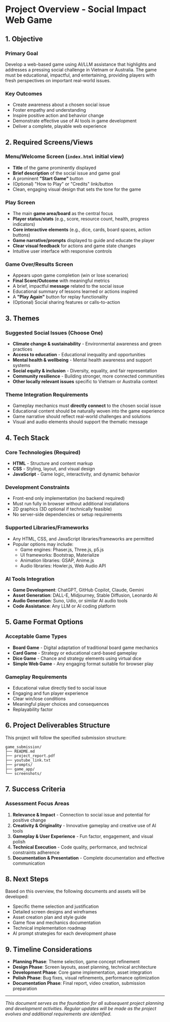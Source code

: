 # Project Overview - Social Impact Web Game

## 1. Objective

### Primary Goal
Develop a web-based game using AI/LLM assistance that highlights and addresses a pressing social challenge in Vietnam or Australia. The game must be educational, impactful, and entertaining, providing players with fresh perspectives on important real-world issues.

### Key Outcomes
- Create awareness about a chosen social issue
- Foster empathy and understanding
- Inspire positive action and behavior change
- Demonstrate effective use of AI tools in game development
- Deliver a complete, playable web experience

## 2. Required Screens/Views

### Menu/Welcome Screen (`index.html` initial view)
- **Title** of the game prominently displayed
- **Brief description** of the social issue and game goal
- A prominent **"Start Game"** button
- (Optional) "How to Play" or "Credits" link/button
- Clean, engaging visual design that sets the tone for the game

### Play Screen
- The main **game area/board** as the central focus
- **Player status/stats** (e.g., score, resource count, health, progress indicators)
- **Core interactive elements** (e.g., dice, cards, board spaces, action buttons)
- **Game narrative/prompts** displayed to guide and educate the player
- **Clear visual feedback** for actions and game state changes
- Intuitive user interface with responsive controls

### Game Over/Results Screen
- Appears upon game completion (win or lose scenarios)
- **Final Score/Outcome** with meaningful metrics
- A brief, impactful **message** related to the social issue
- Educational summary of lessons learned or actions inspired
- A **"Play Again"** button for replay functionality
- (Optional) Social sharing features or calls-to-action

## 3. Themes

### Suggested Social Issues (Choose One)
- **Climate change & sustainability** - Environmental awareness and green practices
- **Access to education** - Educational inequality and opportunities
- **Mental health & wellbeing** - Mental health awareness and support systems
- **Social equity & inclusion** - Diversity, equality, and fair representation
- **Community resilience** - Building stronger, more connected communities
- **Other locally relevant issues** specific to Vietnam or Australia context

### Theme Integration Requirements
- Gameplay mechanics must **directly connect** to the chosen social issue
- Educational content should be naturally woven into the game experience
- Game narrative should reflect real-world challenges and solutions
- Visual and audio elements should support the thematic message

## 4. Tech Stack

### Core Technologies (Required)
- **HTML** - Structure and content markup
- **CSS** - Styling, layout, and visual design
- **JavaScript** - Game logic, interactivity, and dynamic behavior

### Development Constraints
- Front-end only implementation (no backend required)
- Must run fully in browser without additional installations
- 2D graphics (3D optional if technically feasible)
- No server-side dependencies or setup requirements

### Supported Libraries/Frameworks
- Any HTML, CSS, and JavaScript libraries/frameworks are permitted
- Popular options may include:
  - Game engines: Phaser.js, Three.js, p5.js
  - UI frameworks: Bootstrap, Materialize
  - Animation libraries: GSAP, Anime.js
  - Audio libraries: Howler.js, Web Audio API

### AI Tools Integration
- **Game Development**: ChatGPT, GitHub Copilot, Claude, Gemini
- **Asset Generation**: DALL-E, Midjourney, Stable Diffusion, Leonardo AI
- **Audio Generation**: Suno, Udio, or similar AI audio tools
- **Code Assistance**: Any LLM or AI coding platform

## 5. Game Format Options

### Acceptable Game Types
- **Board Game** - Digital adaptation of traditional board game mechanics
- **Card Game** - Strategy or educational card-based gameplay
- **Dice Game** - Chance and strategy elements using virtual dice
- **Simple Web Game** - Any engaging format suitable for browser play

### Gameplay Requirements
- Educational value directly tied to social issue
- Engaging and fun player experience
- Clear win/lose conditions
- Meaningful player choices and consequences
- Replayability factor

## 6. Project Deliverables Structure

This project will follow the specified submission structure:
```
game_submission/
├── README.md
├── project_report.pdf
├── youtube_link.txt
├── prompts/
├── game_app/
└── screenshots/
```

## 7. Success Criteria

### Assessment Focus Areas
1. **Relevance & Impact** - Connection to social issue and potential for positive change
2. **Creativity & Originality** - Innovative gameplay and creative use of AI tools
3. **Gameplay & User Experience** - Fun factor, engagement, and visual polish
4. **Technical Execution** - Code quality, performance, and technical constraints adherence
5. **Documentation & Presentation** - Complete documentation and effective communication

## 8. Next Steps

Based on this overview, the following documents and assets will be developed:
- Specific theme selection and justification
- Detailed screen designs and wireframes
- Asset creation plan and style guide
- Game flow and mechanics documentation
- Technical implementation roadmap
- AI prompt strategies for each development phase

## 9. Timeline Considerations

- **Planning Phase**: Theme selection, game concept refinement
- **Design Phase**: Screen layouts, asset planning, technical architecture
- **Development Phase**: Core game implementation, asset integration
- **Polish Phase**: Bug fixes, visual refinements, performance optimization
- **Documentation Phase**: Final report, video creation, submission preparation

---

*This document serves as the foundation for all subsequent project planning and development activities. Regular updates will be made as the project evolves and additional requirements are identified.*